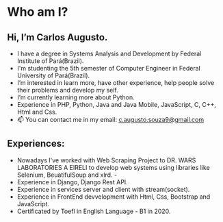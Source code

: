 # Who am I?
## Hi, I’m Carlos Augusto. 
- I have a degree in Systems Analysis and Development by Federal Institute of Pará(Brazil).
- I'm studenting the 5th semester of Computer Engineer in Federal University of Pará(Brazil).
- I’m interested in learn more, have other experience, help people solve their problems and develop my self.
- I’m currently learning more about Python.
- Experience in PHP, Python, Java and Java Mobile, JavaScript, C, C++, Html and Css.
- 📫 You can contact me in my email: c.augusto.souza9@gmail.com

## Experiences:
- Nowadays I've worked with Web Scraping Project to DR. WARS LABORATORIES A EIRELI to develop web systems using libraries like Selenium, BeuatifulSoup and xlrd. -
- Experience in Django, Django Rest API.
- Experience in services server and client with stream(socket).
- Experience in FrontEnd devvelopment with Html, Css, Bootstrap and JavaScript.
- Certificated by Toefl in English Language - B1 in 2020.

<!---
CaarlosAugusto/CaarlosAugusto is a ✨ special ✨ repository because its `README.md` (this file) appears on your GitHub profile.
You can click the Preview link to take a look at your changes.
--->
